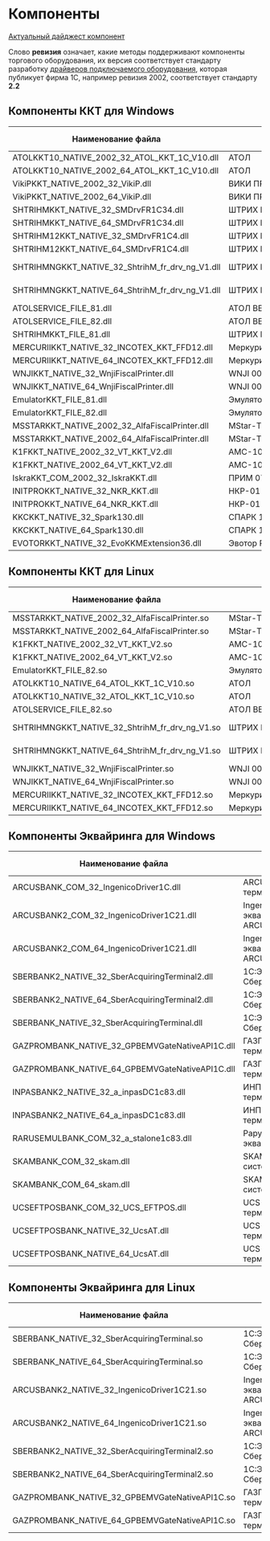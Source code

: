 # Компоненты #

[Актуальный дайджест компонент](https://disk.yandex.ru/i/DJtxChJ9AaviGg)

Слово **ревизия** означает, какие методы поддерживают компоненты торгового оборудования, их версия соответствует стандарту разработку  [драйверов подключаемого оборудования](https://its.1c.ru/db/metod8dev/content/4829/hdoc), которая публикует фирма 1С, например ревизия 2002, соответствует стандарту **2.2**

## **Компоненты ККТ для Windows** ##


 Наименование файла | Оборудование | Разрядность клиента 1с | Ревизия | Версия
---------|----------|---------|---------|---------
ATOLKKT10_NATIVE_2002_32_ATOL_KKT_1C_V10.dll | АТОЛ | 32x | 4000 | 10.10.0.0
ATOLKKT10_NATIVE_2002_64_ATOL_KKT_1C_V10.dll | АТОЛ | 64x | 4000 | 10.10.0.0
VikiPKKT_NATIVE_2002_32_VikiP.dll | ВИКИ ПРИНТ\ ПИРИТ | 32x | 4001 | 2.2.0.3
VikiPKKT_NATIVE_2002_64_VikiP.dll | ВИКИ ПРИНТ\ ПИРИТ | 64x | 4001 | 2.2.0.3
SHTRIHMKKT_NATIVE_32_SMDrvFR1C34.dll | ШТРИХ М | 32x | 3004 | 4.16.0.874
SHTRIHMKKT_NATIVE_64_SMDrvFR1C34.dll | ШТРИХ М | 64x | 3004 | 4.16.0.874
SHTRIHM12KKT_NATIVE_32_SMDrvFR1C4.dll | ШТРИХ М ФФД 1.2 | 32x | 4001 | 5.17.0.989
SHTRIHM12KKT_NATIVE_64_SMDrvFR1C4.dll | ШТРИХ М ФФД 1.2 | 64x | 4001 | 5.17.0.989
SHTRIHMNGKKT_NATIVE_32_ShtrihM_fr_drv_ng_V1.dll | ШТРИХ М NG | 32x | 4000 | 0.1.3.135/1.6.0-21
SHTRIHMNGKKT_NATIVE_64_ShtrihM_fr_drv_ng_V1.dll | ШТРИХ М NG | 64x | 4000 | 0.1.3.135/1.6.0-21
ATOLSERVICE_FILE_81.dll | АТОЛ ВЕБ-СЕРВИС | 32x | 3002 | 1.31
ATOLSERVICE_FILE_82.dll | АТОЛ ВЕБ-СЕРВИС | 32x-64x | 3002 | 1.31
SHTRIHMKKT_FILE_81.dll | ШТРИХ М | 32x | 3002 | 1.0.1
MERCURIIKKT_NATIVE_32_INCOTEX_KKT_FFD12.dll | Меркурий-115\119\130\180\185 | 32x | 3009 | 3.0.0.19
MERCURIIKKT_NATIVE_64_INCOTEX_KKT_FFD12.dll | Меркурий-115\119\130\180\185 | 64x | 3009 | 3.0.0.19
WNJIKKT_NATIVE_32_WnjiFiscalPrinter.dll | WNJI 003Ф | 32x | 3003 | 1.3.30
WNJIKKT_NATIVE_64_WnjiFiscalPrinter.dll | WNJI 003Ф | 64x | 3003 | 1.3.30
EmulatorKKT_FILE_81.dll | Эмулятор | 32x | 3004 | 1.13
EmulatorKKT_FILE_82.dll | Эмулятор | 32x-64x | 3004 | 1.13
MSSTARKKT_NATIVE_2002_32_AlfaFiscalPrinter.dll | MStar-TK | 32x | 3009 | 1.6.3.0
MSSTARKKT_NATIVE_2002_64_AlfaFiscalPrinter.dll | MStar-TK | 64x | 3009 | 1.6.3.0
K1FKKT_NATIVE_2002_32_VT_KKT_V2.dll | АМС-100Ф\К1Ф | 32x | 3002 | 2.0.0.57
K1FKKT_NATIVE_2002_64_VT_KKT_V2.dll | АМС-100Ф\К1Ф | 64x | 3002 | 2.0.0.57
IskraKKT_COM_2002_32_IskraKKT.dll | ПРИМ 07\08\88\09Ф | 32x | 3005 | 3.0.1.6
INITPROKKT_NATIVE_32_NKR_KKT.dll | НКР-01-Ф | 32x | 3007 | 1.4.0.1
INITPROKKT_NATIVE_64_NKR_KKT.dll | НКР-01-Ф | 64x | 3007 | 1.4.0.1
KKCKKT_NATIVE_32_Spark130.dll | СПАРК 115-Ф\СПАРК 130-Ф  | 32x | 3009 | 3.9.0.5
KKCKKT_NATIVE_64_Spark130.dll | СПАРК 115-Ф\СПАРК 130-Ф  | 64x | 3009 | 3.9.0.5
EVOTORKKT_NATIVE_32_EvoKKMExtension36.dll | Эвотор Power | 32x | 3006 | 1.9.412.3006


## **Компоненты ККТ для Linux** ##

 Наименование файла | Оборудование | Разрядность клиента 1с | Ревизия | Версия
---------|----------|---------|---------|---------
MSSTARKKT_NATIVE_2002_32_AlfaFiscalPrinter.so | MStar-TK | 32x | 3009 | 1.6.3.0
MSSTARKKT_NATIVE_2002_64_AlfaFiscalPrinter.so | MStar-TK | 64x | 3009 | 1.6.3.0
K1FKKT_NATIVE_2002_32_VT_KKT_V2.so | АМС-100Ф\К1Ф | 32x | 3002 | 2.0.0.57
K1FKKT_NATIVE_2002_64_VT_KKT_V2.so | АМС-100Ф\К1Ф | 64x | 3002 | 2.0.0.57
EmulatorKKT_FILE_82.so | Эмулятор | 32x-64x | 3004 | 1.13
ATOLKKT10_NATIVE_64_ATOL_KKT_1C_V10.so | АТОЛ | 64x | 4000 | 10.10.0.0
ATOLKKT10_NATIVE_32_ATOL_KKT_1C_V10.so | АТОЛ | 32x | 4000 | 10.10.0.0
ATOLSERVICE_FILE_82.so | АТОЛ ВЕБ-СЕРВИС | 32x-64x | 3002 | 1.31
SHTRIHMNGKKT_NATIVE_32_ShtrihM_fr_drv_ng_V1.so | ШТРИХ М NG | 32x | 4000 | 0.1.3.135/1.6.0-21
SHTRIHMNGKKT_NATIVE_64_ShtrihM_fr_drv_ng_V1.so | ШТРИХ М NG | 64x | 4000 | 0.1.3.135/1.6.0-21
WNJIKKT_NATIVE_32_WnjiFiscalPrinter.so | WNJI 003Ф | 32x | 3003 | 1.3.30
WNJIKKT_NATIVE_64_WnjiFiscalPrinter.so | WNJI 003Ф | 64x | 3003 | 1.3.30
MERCURIIKKT_NATIVE_32_INCOTEX_KKT_FFD12.so | Меркурий-115\119\130\180\185 | 32x | 3009 | 3.0.0.19
MERCURIIKKT_NATIVE_64_INCOTEX_KKT_FFD12.so | Меркурий-115\119\130\180\185 | 64x | 3009 | 3.0.0.19


## **Компоненты Эквайринга для Windows** ##

 Наименование файла | Оборудование | Разрядность клиента 1с | Ревизия | Версия
---------|----------|---------|---------|---------
ARCUSBANK_COM_32_IngenicoDriver1C.dll | ARCUS2:Эквайринговые терминалы Ingenico | 32x | 2005 | 1.0.0.2
ARCUSBANK2_COM_32_IngenicoDriver1C21.dll | Ingenico:Драйвер эквайринговой системы ARCUS 2.1 | 32x | 3009 | 2.1
ARCUSBANK2_COM_64_IngenicoDriver1C21.dll | Ingenico:Драйвер эквайринговой системы ARCUS 2.1 | 64x | 3009 | 2.1
SBERBANK2_NATIVE_32_SberAcquiringTerminal2.dll | 1С:Эквайринговые терминалы Сбербанк 2.Х | 32x | 4000 | 2.6.2.11
SBERBANK2_NATIVE_64_SberAcquiringTerminal2.dll | 1С:Эквайринговые терминалы Сбербанк 2.Х | 64x | 4000 | 2.6.2.11
SBERBANK_NATIVE_32_SberAcquiringTerminal.dll | 1С:Эквайринговые терминалы Сбербанк | 32x | 2001 | 1.0.2.2
GAZPROMBANK_NATIVE_32_GPBEMVGateNativeAPI1C.dll | ГАЗПРОМБАНК:Эквайринговые терминалы | 32x | 4000 | 3.6.0.3q
GAZPROMBANK_NATIVE_64_GPBEMVGateNativeAPI1C.dll | ГАЗПРОМБАНК:Эквайринговые терминалы | 64x | 4000 | 3.6.0.3q
INPASBANK2_NATIVE_32_a_inpasDC1c83.dll | ИНПАС:Эквайринговые терминалы UNIPOS(ФЗ-491) | 32x | 4000 | 1.1.17.28
INPASBANK2_NATIVE_64_a_inpasDC1c83.dll | ИНПАС:Эквайринговые терминалы UNIPOS(ФЗ-491) | 64x | 4000 | 1.1.17.28
RARUSEMULBANK_COM_32_a_stalone1c83.dll | Рарус: Эмулятор эквайрингового терминала | 32x | 2002 | 1.1.1.2
SKAMBANK_COM_32_skam.dll | SKAM-1C: Эквайринговые системы | 32x | 3003 | 1.0.7
SKAMBANK_COM_64_skam.dll | SKAM-1C: Эквайринговые системы | 64x | 3003 | 1.0.7
UCSEFTPOSBANK_COM_32_UCS_EFTPOS.dll | UCS-EFTPOS:Эквайринговые терминалы | 32x | 1001 | 1.0.8.3
UCSEFTPOSBANK_NATIVE_32_UcsAT.dll | UCS-EFTPOS:Эквайринговые терминалы | 32x | 3007 | 1.3.4
UCSEFTPOSBANK_NATIVE_64_UcsAT.dll | UCS-EFTPOS:Эквайринговые терминалы | 64x | 3007 | 1.3.4


## **Компоненты Эквайринга для Linux** ##

 Наименование файла | Оборудование | Разрядность клиента 1с | Ревизия | Версия
---------|----------|---------|---------|---------
SBERBANK_NATIVE_32_SberAcquiringTerminal.so | 1С:Эквайринговые терминалы Сбербанк | 32x | 2001 | 1.0.2.2
SBERBANK_NATIVE_64_SberAcquiringTerminal.so | 1С:Эквайринговые терминалы Сбербанк | 64x | 2001 | 1.0.2.2
ARCUSBANK2_NATIVE_32_IngenicoDriver1C21.so | Ingenico:Драйвер эквайринговой системы ARCUS 2.1 | 32x | 3009 | 2.1
ARCUSBANK2_NATIVE_64_IngenicoDriver1C21.so | Ingenico:Драйвер эквайринговой системы ARCUS 2.1 | 64x | 3009 | 2.1
SBERBANK2_NATIVE_32_SberAcquiringTerminal2.so | 1С:Эквайринговые терминалы Сбербанк 2.Х | 32x | 4000 | 2.6.2.11
SBERBANK2_NATIVE_64_SberAcquiringTerminal2.so | 1С:Эквайринговые терминалы Сбербанк 2.Х | 64x | 4000 | 2.6.2.11
GAZPROMBANK_NATIVE_32_GPBEMVGateNativeAPI1C.so | ГАЗПРОМБАНК:Эквайринговые терминалы | 32x | 4000 | 3.6.0.3q
GAZPROMBANK_NATIVE_64_GPBEMVGateNativeAPI1C.so | ГАЗПРОМБАНК:Эквайринговые терминалы | 64x | 4000 | 3.6.0.3q
